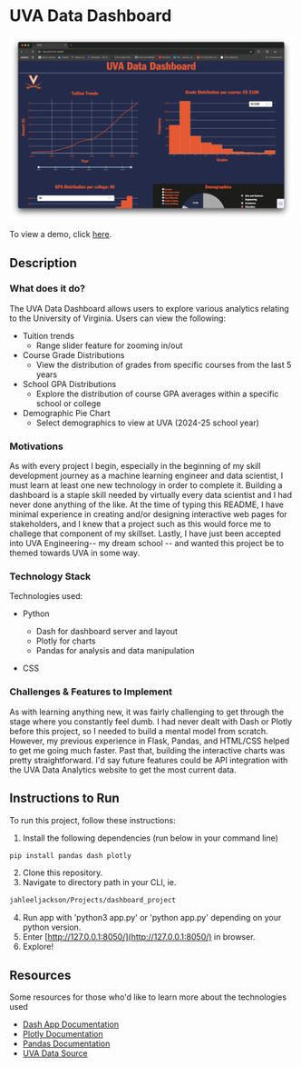 # UVA Data Dashboard

<img src="dashboard_ss.png"
     alt="UVA Dashboard PNG"
     style="width: 500px;" />

To view a demo, click [here]().

## Description

### What does it do?

The UVA Data Dashboard allows users to explore various analytics relating to the University of Virginia. 
Users can view the following:
- Tuition trends
    - Range slider feature for zooming in/out
- Course Grade Distributions
    - View the distribution of grades from specific courses from the last 5 years 
- School GPA Distributions
    - Explore the distribution of course GPA averages within a specific school or college
- Demographic Pie Chart
    - Select demographics to view at UVA (2024-25 school year)

### Motivations

As with every project I begin, especially in the beginning of my skill development journey as a machine learning engineer and data scientist, I must learn at least one new technology in order to complete it. Building a dashboard is a staple skill needed by virtually every data scientist and I had never done anything of the like. At the time of typing this README, I have minimal experience in creating and/or designing interactive web pages for stakeholders, and I knew that a project such as this would force me to challege that component of my skillset. Lastly, I have just been accepted into UVA Engineering-- my dream school -- and wanted this project be to themed towards UVA in some way. 

### Technology Stack

Technologies used:

- Python
    - Dash for dashboard server and layout
    - Plotly for charts
    - Pandas for analysis and data manipulation

- CSS

### Challenges & Features to Implement

As with learning anything new, it was fairly challenging to get through the stage where you constantly feel dumb. I had never dealt with Dash or Plotly before this project, so I needed to build a mental model from scratch. However, my previous experience in Flask, Pandas, and HTML/CSS helped to get me going much faster. Past that, building the interactive charts was pretty straightforward. I'd say future features could be API integration with the UVA Data Analytics website to get the most current data.  

## Instructions to Run 

To run this project, follow these instructions:

1. Install the following dependencies (run below in your command line)
```bash
pip install pandas dash plotly 
```
2. Clone this repository.
3. Navigate to directory path in your CLI, ie.
```bash
jahleeljackson/Projects/dashboard_project
```
4. Run app with 'python3 app.py' or 'python app.py' depending on your python version.
5. Enter [http://127.0.0.1:8050/](http://127.0.0.1:8050/) in browser.
6. Explore!

## Resources

Some resources for those who'd like to learn more about the technologies used

- [Dash App Documentation](https://dash.plotly.com/)
- [Plotly Documentation](https://plotly.com/python/)
- [Pandas Documentation](https://pandas.pydata.org/docs/)
- [UVA Data Source](https://ira.virginia.edu/university-data-home)